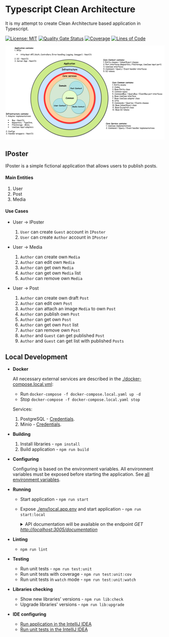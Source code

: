 # Typescript Clean Architecture

It is my attempt to create Clean Architecture based application in Typescript.

[![License: MIT](https://img.shields.io/badge/License-MIT-brightgreen.svg)](./LICENSE)
[![Quality Gate Status](https://sonarcloud.io/api/project_badges/measure?project=pvarentsov_typescript-clean-architecture&metric=alert_status)](https://sonarcloud.io/dashboard?id=pvarentsov_typescript-clean-architecture)
[![Coverage](https://sonarcloud.io/api/project_badges/measure?project=pvarentsov_typescript-clean-architecture&metric=coverage)](https://sonarcloud.io/dashboard?id=pvarentsov_typescript-clean-architecture)
[![Lines of Code](https://sonarcloud.io/api/project_badges/measure?project=pvarentsov_typescript-clean-architecture&metric=ncloc)](https://sonarcloud.io/dashboard?id=pvarentsov_typescript-clean-architecture)

<p align="center"> 
    <img src="./asset/IPosterStructure.png">
</p>

## IPoster

IPoster is a simple fictional application that allows users to publish posts.

#### Main Entities
1. User
2. Post
3. Media

#### Use Cases

* User -> IPoster
  1. `User` can create `Guest` account in `IPoster`
  2. `User` can create `Author` account in `IPoster`

* User -> Media
  1. `Author` can create own `Media`
  2. `Author` can edit own `Media`
  3. `Author` can get own `Media`
  4. `Author` can get own `Media` list
  5. `Author` can remove own `Media`

* User -> Post
  1. `Author` can create own draft `Post`
  2. `Author` can edit own `Post`
  3. `Author` can attach an image `Media` to own `Post`
  4. `Author` can publish own `Post`
  5. `Author` can get own `Post`
  6. `Author` can get own `Post` list
  7. `Author` can remove own `Post`
  8. `Author` and `Guest` can get published `Post`
  9. `Author` and `Guest` can get list with published `Posts`
  
## Local Development

* **Docker**

    All necessary external services are described in the [./docker-compose.local.yml](./docker-compose.local.yaml):
    * Run `docker-compose -f docker-compose.local.yaml up -d`
    * Stop `docker-compose -f docker-compose.local.yaml stop`
    
    Services:
    1. PostgreSQL - [Credentials](./env/local.pg.env).
    2. Minio - [Credentials](./env/local.minio.env).
    
* **Building**

    1. Install libraries - `npm install`
    2. Build application - `npm run build`
    
* **Configuring**
  
    Configuring is based on the environment variables. All environment variables must be exposed before starting the application.
    See [all environment variables](./env/local.app.env).
    
* **Running**

    * Start application - `npm run start`
    * Expose [./env/local.app.env](./env/local.app.env) and start application - `npm run start:local`
    
      <details>
        <summary>
          API documentation will be available on the endpoint <i>GET <a href="http://localhost:3005/documentation/" target="_blank" rel="noopener noreferrer">http://localhost:3005/documentation</a></i>
        </summary>
        <br>
        
        <p align="center"> 
            <img src="./asset/ApiDocumentationWithoutBg.svg" height="900">
        </p>
      </details>
    
* **Linting**

    * `npm run lint`
    
* **Testing**

    * Run unit tests - `npm run test:unit`
    * Run unit tests with coverage - `npm run test:unit:cov`
    * Run unit tests in `watch` mode - `npm run test:unit:watch`    
    
* **Libraries checking**    
   
    * Show new libraries' versions - `npm run lib:check`
    * Upgrade libraries' versions - `npm run lib:upgrade`    

* **IDE configuring**
    * [Run application in the IntelliJ IDEA](./asset/IdeaApplicationLaunchConfiguration.png)
    * [Run unit tests in the IntelliJ IDEA](./asset/IdeaUnitTestConfiguration.png)
